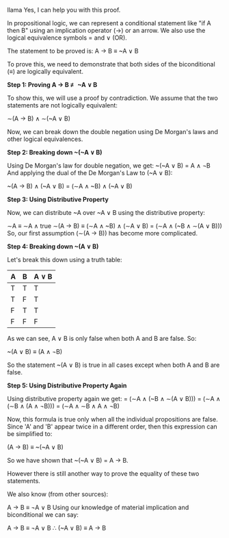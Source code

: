 llama Yes, I can help you with this proof.

In propositional logic, we can represent a conditional statement like "if A then B" using an implication operator (→) or an arrow. We also use the logical equivalence symbols = and ∨ (OR).

The statement to be proved is: A → B ≡ ~A ∨ B

To prove this, we need to demonstrate that both sides of the biconditional (≡) are logically equivalent.

**Step 1: Proving A → B ≢ ~A ∨ B**

To show this, we will use a proof by contradiction. We assume that the two statements are not logically equivalent:

∼(A → B) ∧ ∼(~A ∨ B)

Now, we can break down the double negation using De Morgan's laws and other logical equivalences.

**Step 2: Breaking down ~(~A ∨ B)**

Using De Morgan's law for double negation, we get:
~(~A ∨ B) = A ∧ ¬B
And applying the dual of the De Morgan's Law to (~A ∨ B):

~(A → B) ∧ (~A ∨ B)
= (∼A ∧ ~B) ∧ (~A ∨ B)

**Step 3: Using Distributive Property**

Now, we can distribute ~A over ~A ∨ B using the distributive property:

∼A ≡ ∼A ∧ true
∼(A → B) ≡ (∼A ∧ ~B) ∧ (∼A ∨ B)
= (∼A ∧ (~B ∧ ∼(A ∨ B)))
So, our first assumption (∼(A → B)) has become more complicated.

**Step 4: Breaking down ~(A ∨ B)**

Let's break this down using a truth table:

| A | B | A ∨ B |
| --- | --- | --- |
| T   | T   | T     |
| T   | F   | T     |
| F   | T   | T     |
| F   | F   | F     |

As we can see, A ∨ B is only false when both A and B are false. So:

~(A ∨ B) ≡ (A ∧ ¬B)

So the statement ~(A ∨ B) is true in all cases except when both A and B are false.

**Step 5: Using Distributive Property Again**

Using distributive property again we get:
= (∼A ∧ (~B ∧ ∼(A ∨ B)))
= (∼A ∧ (∼B ∧ (A ∧ ¬B)))
= (∼A ∧ ∼B ∧ A ∧ ¬B)

Now, this formula is true only when all the individual propositions are false. Since 'A' and 'B' appear twice in a different order, then this expression can be simplified to:

(A → B) ≡ ~(~A ∨ B)

So we have shown that ~(~A ∨ B) = A → B.

However there is still another way to prove the equality of these two statements. 

We also know (from other sources):

A → B ≡ ¬A ∨ B
Using our knowledge of material implication and biconditional we can say:

A → B ≡ ¬A ∨ B 
∴ (~A ∨ B) ≡ A → B
